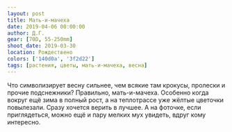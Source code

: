 ```yaml
---
layout: post
title: Мать-и-мачеха
date: 2019-04-06 00:00:00
author: Д.Г.
gear: [70D, 55-250mm]
shoot_date: 2019-03-30
location: Рождествено
colors: ['140d0a', '3f2d22']
tags: [растения, цветы, мать-и-мачеха, весна]
---
```

Что символизирует весну сильнее, чем всякие там крокусы, пролески и прочие подснежники? Правильно, мать-и-мачеха. Особенно когда вокруг ещё зима в полный рост, а на теплотрассе уже жёлтые цветочки повылезали. Сразу хочется верить в лучшее. А на фоточке, если приглядеться, можно ещё и пару мелких мух увидеть, вдруг кому интересно.
